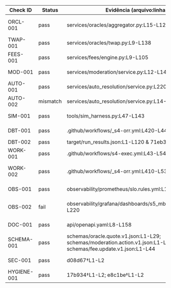 Check ID | Status | Evidência (arquivo:linha) | Valor encontrado | Spec Anchor | Observação
---|---|---|---|---|---
ORCL-001 | pass | services/oracles/aggregator.py:L15-L125 | Mediana com `quorum_needed = ceil(2N/3)`, staleness ≤30s e divergência ≤1% | B.1 Oráculos | Cobertura de quorum/staleness/divergência confirmada.
TWAP-001 | pass | services/oracles/twap.py:L9-L138 | Deque 60s, failover ≤60s para fonte secundária, cálculo ∑(price·Δt)/60s | B.1 TWAP 60s | Failover gera evento `failover` auditável.
FEES-001 | pass | services/fees/engine.py:L9-L105 | Cooldown 300s, clamp e |Δfee| limitado a ±0.20 por atualização | B.1 Fees | Controle de delta separado do cooldown.
MOD-001 | pass | services/moderation/service.py:L12-L143 | Métodos pause/resume/appeal com RBAC e escrita JSONL | B.1 Moderação | Audit log assinado via hash SHA-256.
AUTO-001 | pass | services/auto_resolution/service.py:L220-L561 | Resolução automática, auditoria JSONL, métricas e eventos estruturados | B.1 Auto-resolução | Gera registro com quorum, truth e metadados.
AUTO-002 | mismatch | services/auto_resolution/service.py:L14-L520 | `AGREEMENT_THRESHOLD=0.6` definido mas `quorum_ok` ignora `agreement_score` | B.1 Auto-resolução | Recomendar aplicar limiar para reforçar ≥2/3 de votos.
SIM-001 | pass | tools/sim_harness.py:L47-L143 | Harness determinístico (`SEED=42`), cenários spike/gap/burst, relatórios JSON | B.1 Simulações determinísticas | Eventos TWAP capturados e persistidos.
DBT-001 | pass | .github/workflows/_s4-orr.yml:L420-L443 | Step executa `dbt deps/debug/run/test` com DuckDB 1.8.0 | B.6 DBT | Perfil DuckDB provisionado automaticamente.
DBT-002 | pass | target/run_results.json:L1-L120 & 71eb32†L1-L11 | 50 resultados `success` (100%) no `run_results.json` | B.6 DBT | Execução offline validada.
WORK-001 | pass | .github/workflows/s4-exec.yml:L43-L54 | Inputs booleanos consumidos com `fromJSON(... || 'false')` | B.3 Workflows | Wrapper mantém contratos reutilizáveis.
WORK-002 | pass | .github/workflows/_s4-orr.yml:L410-L534 | Steps "S5 Simulation — ..." e "S5 DBT (DuckDB) — ..." + upload `s4-orr-evidence` (`out/**`, `target/**`, `logs/**`) | B.3 Workflows | Ordem preservada e artifact `if-no-files-found: warn`.
OBS-001 | pass | observability/prometheus/slo.rules.yml:L1-L96 | Regras para `staleness_ms`, `diverg_pct`, `quorum_ratio`, `failover_time_s`, `delta_fee_5m` | B.8 Observabilidade | Inclui alertas para auto-resolve.
OBS-002 | fail | observability/grafana/dashboards/s5_mbp_scale.json:L1-L220 | Painéis cobrem staleness/divergência/fees/moderação/simulações, mas sem `quorum_ratio` ou `failover_time` | B.8 Observabilidade | Adicionar visibilidade das métricas canônicas faltantes.
DOC-001 | pass | api/openapi.yaml:L8-L158 | Endpoints `/oracle/quote`, `/moderation/pause`, `/resolve/apply` com schemas v1 | B.7 OpenAPI & Schemas | Estrutura satisfaz requisitos mínimos.
SCHEMA-001 | pass | schemas/oracle.quote.v1.json:L1-L29; schemas/moderation.action.v1.json:L1-L32; schemas/fee.update.v1.json:L1-L44 | `schema_version=1`, campos obrigatórios e tipos coerentes | B.7 Schemas | JSON Schema 2020-12 adotado.
SEC-001 | pass | d08d67†L1-L2 | Varredura de segredos (`AKIA/ASIA/AZia/PK`) sem ocorrências | B.9 Segurança | Sem credenciais em texto plano.
HYGIENE-001 | pass | 17b934†L1-L2; e8c1be†L1-L2 | Sem CRLF ou TAB em `.github/workflows` | B.5 Higiene | Arquivos UTF-8/LF.
